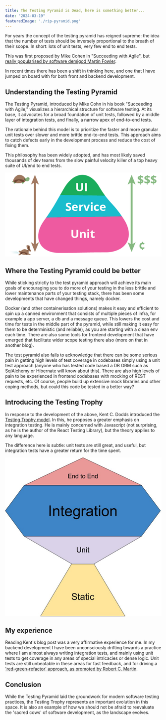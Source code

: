 ```yaml
---
title: The Testing Pyramid is Dead, here is something better...
date: "2024-03-19"
featuredImage: './rip-pyramid.png'
---
```


For years the concept of the testing pyramid has reigned supreme: the idea that the number of tests should be inversely proportional to the breath of their scope. In short: lots of unit tests, very few end to end tests.

This was first proposed by Mike Cohen in "Succeeding with Agile", but [really popularised by software demigod Martin Fowler](https://martinfowler.com/bliki/TestPyramid.html).

In recent times there has been a shift in thinking here, and one that I have jumped on board with for both front and backend development.

<!-- end -->


## Understanding the Testing Pyramid

The Testing Pyramid, introduced by Mike Cohn in his book "Succeeding with Agile," visualizes a hierarchical structure for software testing. At its base, it advocates for a broad foundation of unit tests, followed by a middle layer of integration tests, and finally, a narrow apex of end-to-end tests. 

The rationale behind this model is to prioritize the faster and more granular unit tests over slower and more brittle end-to-end tests. This approach aims to catch defects early in the development process and reduce the cost of fixing them.

This philosophy has been widely adopted, and has most likely saved thousands of dev teams from the slow painful velocity killer of a top heavy suite of UI/end to end tests.

![The test pyramid](./test-pyramid.png)

## Where the Testing Pyramid could be better

While sticking strictly to the test pyramid approach will achieve its main goals of encouraging you to do more of your testing in the less brittle and lower maintenance parts of your testing stack, there has been some developments that have changed things, namely docker.

Docker (and other containerisation solutions) makes it easy and efficient to spin up a canned environment that consists of multiple pieces of infra, for example a app server, a db and a message queue. This lowers the cost and time for tests in the middle part of the pyramid, while still making it easy for them to be deterministic (and reliable), as you are starting with a clean env each time. There are also some tools for frontend development that have emerged that facilitate wider scope testing there also (more on that in another blog).

The test pyramid also fails to acknowledge that there can be some serious pain in getting high levels of test coverage in codebases simply using a unit test approach (anyone who has tested code based a DB ORM such as SqlAlchemy or Hibernate will know about this). There are also high levels of pain to be experienced in frontend codebases with mocking of REST requests, etc. Of course, people build up extensive mock libraries and other coping methods, but could this code be tested in a better way?

## Introducing the Testing Trophy

In response to the development of the above, Kent C. Dodds introduced the [Testing Trophy model](https://kentcdodds.com/blog/the-testing-trophy-and-testing-classifications). In this, he proposes a greater emphasis on integration testing. He is mainly concerned with Javascript (not surprising, as he is the author of the React Testing Library), but the theory applies to any language. 

The difference here is subtle: unit tests are still great, and useful, but integration tests have a greater return for the time spent.

![The test trophy - Kent C Dodds](./trophy.jpeg)

## My experience

Reading Kent's blog post was a very affirmative experience for me. In my backend development I have been unconsciously drifting towards a practice where I am almost always writing integration tests, and mainly using unit tests to get coverage in any areas of special intricacies or dense logic. Unit tests are still unbeatable in these areas for fast feedback, and for driving a ['red-green-refactor' approach, as promoted by Robert C. Martin](https://blog.cleancoder.com/uncle-bob/2014/12/17/TheCyclesOfTDD.html).

## Conclusion

While the Testing Pyramid laid the groundwork for modern software testing practices, the Testing Trophy represents an important evolution in this space. It is also an example of how we should not be afraid to reevaluate the 'sacred cows' of software development, as the landscape evolves.